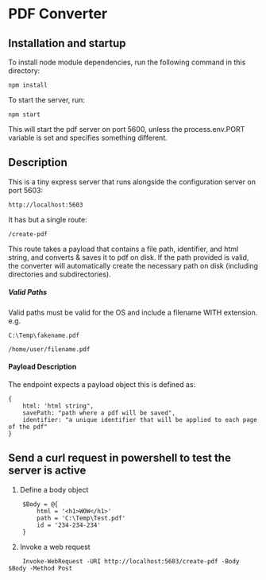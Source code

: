 # PDF Converter

## Installation and startup

To install node module dependencies, run the following command in this directory:
    
    npm install

To start the server, run:

    npm start  

This will start the pdf server on port 5600, unless the process.env.PORT variable is set and specifies something different.  


## Description
This is a tiny express server that runs alongside the configuration server on port 5603:

    http://localhost:5603


It has but a single route:

    /create-pdf

This route takes a payload that contains a file path, identifier, and html string, and converts & saves it to pdf on disk. If the path provided is valid, the converter will automatically create the necessary path on disk (including directories and subdirectories). 

##### Valid Paths

Valid paths must be valid for the OS and include a filename WITH extension. e.g.

    C:\Temp\fakename.pdf

    /home/user/filename.pdf


#### Payload Description
The endpoint expects a payload object this is defined as:

    {
        html: 'html string",
        savePath: "path where a pdf will be saved",
        identifier: "a unique identifier that will be applied to each page of the pdf"
    }

## Send a curl request in powershell to test the server is active

1. Define a body object

```
    $Body = @{
        html = '<h1>WOW</h1>'
        path = 'C:\Temp\Test.pdf'
        id = '234-234-234'
    }
```

2. Invoke a web request

```
    Invoke-WebRequest -URI http://localhost:5603/create-pdf -Body $Body -Method Post
```